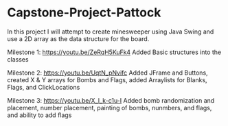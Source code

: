 # Capstone-Project-Pattock
In this project I will attempt to create minesweeper using Java Swing and use a 2D array as the data structure for the board.

Milestone 1:
https://youtu.be/ZeRqH5KuFk4
Added Basic structures into the classes

Milestone 2:
https://youtu.be/UqtN_pNvifc
Added JFrame and Buttons, created X & Y arrays for Bombs and Flags, added Arraylists for Blanks, Flags, and ClickLocations

Milestone 3:
https://youtu.be/X_l_k-c1u-I
Added bomb randomization and placement, number placement, painting of bombs, nunmbers, and flags, and ability to add flags
